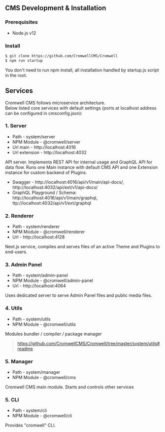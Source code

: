 ## CMS Development & Installation

### Prerequisites
- Node.js v12

### Install

```sh
$ git clone https://github.com/CromwellCMS/Cromwell
$ npm run startup
``` 
You don't need to run npm install, all installation handled by startup.js script in the root.

## Services

Cromwell CMS follows microservice architecture.  
Below listed core services with default settings (ports at localhost address can be configured in cmsconfig.json):

### 1. Server
- Path - system/server
- NPM Module - @cromwell/server
- Url main - http://localhost:4016
- Url extension - http://localhost:4032

API server. Implements REST API for internal usage and GraphQL API for data flow. Runs one Main instance with default CMS API and one Extension instance for custom backend of Plugins.

- Swagger - http://localhost:4016/api/v1/main/api-docs/, http://localhost:4032/api/ext/v1/api-docs/
- GraphQL Playground / Schema: http://localhost:4016/api/v1/main/graphql, ttp://localhost:4032/api/v1/ext/graphql

### 2. Renderer 
- Path - system/renderer
- NPM Module - @cromwell/renderer
- Url - http://localhost:4128

Next.js service, compiles and serves files of an active Theme and Plugins to end-users.

### 3. Admin Panel
- Path - system/admin-panel
- NPM Module - @cromwell/admin-panel
- Url - http://localhost:4064

Uses dedicated server to serve Admin Panel files and public media files. 

### 4. Utils
- Path - system/utils
- NPM Module - @cromwell/utils

Modules bundler / compiler / package manager
> https://github.com/CromwellCMS/Cromwell/tree/master/system/utils#readme

### 5. Manager
- Path - system/manager
- NPM Module - @cromwell/cms

Cromwell CMS main module. Starts and controls other services


### 5. CLI
- Path - system/cli
- NPM Module - @cromwell/cli

Provides "cromwell" CLI.